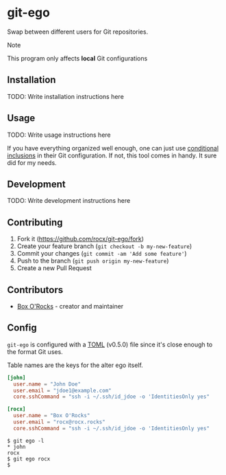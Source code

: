# git-ego

Swap between different users for Git repositories.

> [!NOTE]
> This program only affects **local** Git configurations

## Installation

TODO: Write installation instructions here

## Usage

TODO: Write usage instructions here

If you have everything organized well enough, one can just use
[conditional inclusions][1] in their Git configuration.
If not, this tool comes in handy.
It sure did for my needs.

[1]: https://git-scm.com/docs/git-config#_conditional_includes

## Development

TODO: Write development instructions here

## Contributing

1. Fork it (<https://github.com/rocx/git-ego/fork>)
2. Create your feature branch (`git checkout -b my-new-feature`)
3. Commit your changes (`git commit -am 'Add some feature'`)
4. Push to the branch (`git push origin my-new-feature`)
5. Create a new Pull Request

## Contributors

- [Box O'Rocks](https://github.com/rocx) - creator and maintainer

## Config

`git-ego` is configured with a [TOML] (v0.5.0) file since it's close
enough to the format Git uses.

[TOML]: https://toml.io/en/v0.5.0

Table names are the keys for the alter ego itself.

```toml
[john]
  user.name = "John Doe"
  user.email = "jdoe1@example.com"
  core.sshCommand = "ssh -i ~/.ssh/id_jdoe -o 'IdentitiesOnly yes"

[rocx]
  user.name = "Box O'Rocks"
  user.email = "rocx@rocx.rocks"
  core.sshCommand = "ssh -i ~/.ssh/id_jdoe -o 'IdentitiesOnly yes"
```

```
$ git ego -l
* john
rocx
$ git ego rocx
$
```
